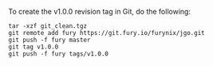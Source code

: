 To create the v1.0.0 revision tag in Git, do the following:

```
tar -xzf git_clean.tgz
git remote add fury https://git.fury.io/furynix/jgo.git
git push -f fury master
git tag v1.0.0
git push -f fury tags/v1.0.0
```

